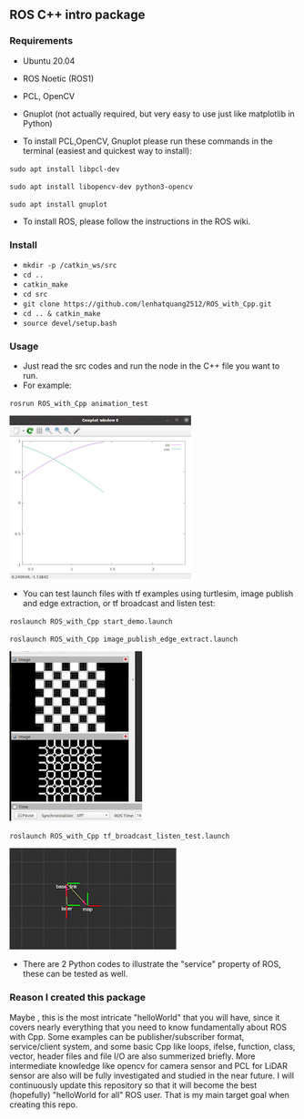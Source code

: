 
## ROS C++ intro package

### Requirements
* Ubuntu 20.04
* ROS Noetic (ROS1)
* PCL, OpenCV 
* Gnuplot (not actually required, but very easy to use just like matplotlib in Python)

* To install PCL,OpenCV, Gnuplot please run these commands in the terminal (easiest and quickest way to install):

`sudo apt install libpcl-dev`

`sudo apt install libopencv-dev python3-opencv`

`sudo apt install gnuplot`

* To install ROS, please follow the instructions in the ROS wiki.

### Install 

* `mkdir -p /catkin_ws/src`
* `cd ..`
* `catkin_make`
* `cd src`
* `git clone https://github.com/lenhatquang2512/ROS_with_Cpp.git`
* `cd .. & catkin_make`
* `source devel/setup.bash`


### Usage
 * Just read the src codes and run the node in the C++ file you want to run.
 * For example:
 
 `rosrun ROS_with_Cpp animation_test`
 
 ![](https://github.com/lenhatquang2512/ROS_with_Cpp/blob/main/images/gif/ros_with_animation_plot_demo.gif)
 
 * You can test launch files with tf examples using turtlesim, image publish and edge extraction, or tf broadcast and listen test:
 
 `roslaunch ROS_with_Cpp start_demo.launch`
 
 `roslaunch ROS_with_Cpp image_publish_edge_extract.launch`
 
 ![](https://github.com/lenhatquang2512/ROS_with_Cpp/blob/main/images/gif/ros_with_cpp_image_edge_demo.gif)

 `roslaunch ROS_with_Cpp tf_broadcast_listen_test.launch`
 
 ![](https://github.com/lenhatquang2512/ROS_with_Cpp/blob/main/images/gif/ros_cpp_tf_demo.gif)
 
 
 * There are 2 Python codes to illustrate the "service" property of ROS, these can be tested as well.

### Reason I created this package

Maybe , this is the most intricate "helloWorld" that you will have, since it covers nearly everything that you need to know fundamentally about ROS with Cpp. Some examples can be publisher/subscriber format, service/client system, and some basic Cpp like loops, ifelse, function, class, vector, header files and file I/O are also summerized briefly. More intermediate knowledge like opencv for camera sensor and PCL for LiDAR sensor are also will be fully investigated and studied in the near future. I will continuously update this repository so that it will become the best (hopefully) "helloWorld for all" ROS user. That is my main target goal when creating this repo. 


